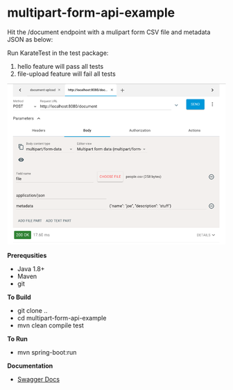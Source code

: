 
# multipart-form-api-example

Hit the /document endpoint with a mulipart form CSV file and metadata JSON as below:

Run KarateTest in the test package:
1. hello feature will pass all tests
2. file-upload feature will fail all tests


![Advanced Rest Client (ARC) Screen Shot](arc-screenshot.png?raw=true "Advanced Rest Client (ARC) Screen Shot")

**Prerequsities**
* Java 1.8+
* Maven
* git

**To Build**
* git clone ..
* cd multipart-form-api-example
* mvn clean compile test

**To Run**
* mvn spring-boot:run 
 
**Documentation**

* [Swagger Docs](http://localhost:8080/swagger-ui.html)
